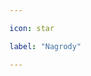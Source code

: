 ```yaml
---

icon: star

label: "Nagrody"

---
```


[//]: # ()
[//]: # (# Nagroda)

[//]: # ()
[//]: # (!!!Aby odebrać codzinną nagrode kliknij na npc, którego znajdziesz na spawn!)

[//]: # (!!!)

[//]: # ()
[//]: # (![]&#40;https://i.imgur.com/CltzCTi.png&#41;)

[//]: # ()
[//]: # (![]&#40;https://i.imgur.com/ZbBAuCY.png&#41;)

[//]: # ()

